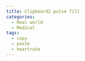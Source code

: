 ```yaml
---
title: Clipboard2 pulse fill
categories:
  - Real world
  - Medical
tags:
  - copy
  - paste
  - heartrate
---
```

